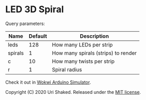 # LED 3D Spiral

Query parameters:

| Name    | Default | Description                         |
| ------- | ------- | ----------------------------------- |
| leds    | 128     | How many LEDs per strip             |
| spirals | 1       | How many spirals (strips) to render |
| c       | 10      | How many twists per strip           |
| r       | 1       | Spiral radius                       |

Check it out in [Wokwi Arduino Simulator](https://wokwi.com/arduino/projects/284895354051101197).

Copyright (C) 2020 Uri Shaked. Released under the [MIT license](LICENSE).
